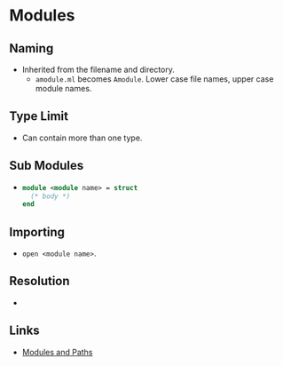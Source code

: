 # Modules

## Naming

- Inherited from the filename and directory.
  + `amodule.ml` becomes `Amodule`. Lower case file names, upper case module names.


## Type Limit

- Can contain more than one type.

## Sub Modules

- ```ocaml
  module <module name> = struct
    (* body *)
  end
  ```

## Importing

- `open <module name>`.

## Resolution

-

## Links

- [Modules and Paths](https://haxe.org/manual/type-system-modules-and-paths.html)